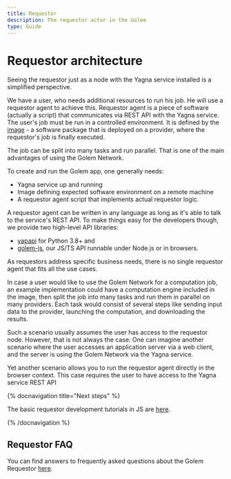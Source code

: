 ```yaml
---
title: Requestor
description: The requestor actor in the Golem
type: Guide
---
```


# Requestor architecture

Seeing the requestor just as a node with the Yagna service installed is a simplified perspective.

We have a user, who needs additional resources to run his job. He will use a requestor agent to achieve this. Requestor agent is a piece of software (actually a script) that communicates via REST API with the Yagna service. The user's job must be run in a controlled environment. It is defined by the [image](/docs/en/creators/javascript/guides/golem-images) - a software package that is deployed on a provider, where the requestor's job is finally executed.

The job can be split into many tasks and run parallel. That is one of the main advantages of using the Golem Network.

To create and run the Golem app, one generally needs:

- Yagna service up and running
- Image defining expected software environment on a remote machine
- A requestor agent script that implements actual requestor logic.

A requestor agent can be written in any language as long as it's able to talk to the service's REST API. To make things easy for the developers though, we provide two high-level API libraries:

- [yapapi](https://github.com/golemfactory/yapapi) for Python 3.8+ and
- [golem-js](https://github.com/golemfactory/golem-js), our JS/TS API runnable under Node.js or in browsers.

As requestors address specific business needs, there is no single requestor agent that fits all the use cases.

In case a user would like to use the Golem Network for a computation job, an example implementation could have a computation engine included in the image, then split the job into many tasks and run them in parallel on many providers. Each task would consist of several steps like sending input data to the provider, launching the computation, and downloading the results.

Such a scenario usually assumes the user has access to the requestor node. However, that is not always the case: One can imagine another scenario where the user accesses an application server via a web client, and the server is using the Golem Network via the Yagna service.

Yet another scenario allows you to run the requestor agent directly in the browser context. This case requires the user to have access to the Yagna service REST API

{% docnavigation title="Next steps" %}

The basic requestor development tutorials in JS are [here](/docs/en/creators/javascript/tutorials).

{% /docnavigation %}

## Requestor FAQ

You can find answers to frequently asked questions about the Golem Requestor [here](/docs/en/golem/overview/requestor-faq).
